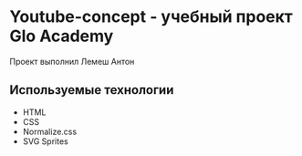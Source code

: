 # Youtube-concept - учебный проект Glo Academy
Проект выполнил Лемеш Антон

## Используемые технологии
- HTML
- CSS
- Normalize.css
- SVG Sprites
